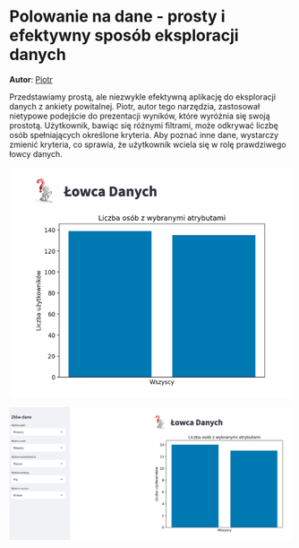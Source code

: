 
# Polowanie na dane - prosty i efektywny sposób eksploracji danych

**Autor**: [Piotr](/od-zera-do-ai-portfolio/uczestnicy/piotr)

Przedstawiamy prostą, ale niezwykle efektywną aplikację do eksploracji danych z ankiety powitalnej. Piotr, autor tego narzędzia, zastosował nietypowe podejście do prezentacji wyników, które wyróżnia się swoją prostotą. Użytkownik, bawiąc się różnymi filtrami, może odkrywać liczbę osób spełniających określone kryteria. Aby poznać inne dane, wystarczy zmienić kryteria, co sprawia, że użytkownik wciela się w rolę prawdziwego łowcy danych.

![](./data_hunter__default.png)

![](./data_hunter__hunting.png)
